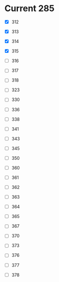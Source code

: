 # Current 285

- [x] 312
- [x] 313
- [x] 314
- [x] 315
- [ ] 316

- [ ] 317
- [ ] 318
- [ ] 323
- [ ] 330
- [ ] 336

- [ ] 338
- [ ] 341
- [ ] 343
- [ ] 345
- [ ] 350

- [ ] 360
- [ ] 361
- [ ] 362
- [ ] 363
- [ ] 364

- [ ] 365
- [ ] 367
- [ ] 370
- [ ] 373
- [ ] 376

- [ ] 377
- [ ] 378
